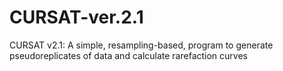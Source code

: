 # CURSAT-ver.2.1
CURSAT v2.1: A simple, resampling-based, program to generate pseudoreplicates of data and calculate rarefaction curves
